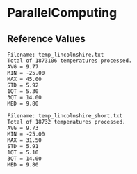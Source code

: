 # ParallelComputing

## Reference Values

```
Filename: temp_lincolnshire.txt
Total of 1873106 temperatures processed.
AVG = 9.77
MIN = -25.00
MAX = 45.00
STD = 5.92
1QT = 5.30
3QT = 14.00
MED = 9.80
```

```
Filename: temp_lincolnshire_short.txt
Total of 18732 temperatures processed.
AVG = 9.73
MIN = -25.00
MAX = 31.50
STD = 5.91
1QT = 5.10
3QT = 14.00
MED = 9.80
```
